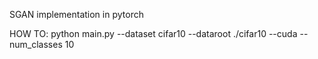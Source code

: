 SGAN implementation in pytorch


HOW TO:
python main.py --dataset cifar10 --dataroot ./cifar10 --cuda --num_classes 10
